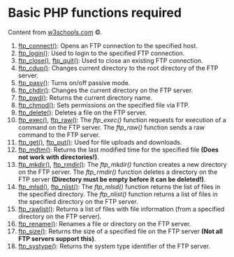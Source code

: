 # Basic PHP functions required
<p>Content from <a href="https://w3schools.com">w3schools.com</a> &copy;.</p>
<ol>
  <li><a href="https://www.w3schools.com/php/func_ftp_connect.asp">ftp_connect()</a>: Opens an FTP connection to the specified host.</li>
  <li><a href="https://www.w3schools.com/php/func_ftp_login.asp">ftp_login()</a>: Used to login to the specified FTP connection.</li>
   <li><a href="https://www.w3schools.com/php/func_ftp_close.asp">ftp_close()</a>, <a href="https://www.w3schools.com/php/func_ftp_quit.asp">ftp_quit()</a>: Used to close an existing FTP connection.</li>
  <li><a href="https://www.w3schools.com/php/func_ftp_cdup.asp">ftp_cdup()</a>: Changes current directory to the root directory of the FTP server.</li>
  <li><a href="https://www.w3schools.com/php/func_ftp_pasv.asp">ftp_pasv()</a>: Turns on/off passive mode.</li>
  <li><a href="https://www.w3schools.com/php/func_ftp_chdir.asp">ftp_chdir()</a>: Changes the current directory on the FTP server.</li>
  <li><a href="https://www.w3schools.com/php/func_ftp_pwd.asp">ftp_pwd()</a>: Returns the current directory name.</li>
  <li><a href="https://www.w3schools.com/php/func_ftp_chmod.asp">ftp_chmod()</a>: Sets permissions on the specified file via FTP.</li>
  <li><a href="https://www.w3schools.com/php/func_ftp_delete.asp">ftp_delete()</a>: Deletes a file on the FTP server.</li>
  <li><a href="https://www.w3schools.com/php/func_ftp_exec.asp">ftp_exec()</a>, <a href="https://www.w3schools.com/php/func_ftp_raw.asp">ftp_raw()</a>: The <i>ftp_exec()</i> function requests for execution of a command on the FTP server. The <i>ftp_raw()</i> function sends a raw command to the FTP server.</li>
  <li><a href="https://www.w3schools.com/php/func_ftp_get.asp">ftp_get()</a>, <a href="https://www.w3schools.com/php/func_ftp_put.asp">ftp_put()</a>: Used for file uploads and downloads.</li>
  <li><a href="https://www.w3schools.com/php/func_ftp_mdtm.asp">ftp_mdtm()</a>: Returns the last modified time for the specified file <b>(Does not work with directories!)</b>.</li>
  <li><a href="https://www.w3schools.com/php/func_ftp_mkdir.asp">ftp_mkdir()</a>, <a href="https://www.w3schools.com/php/func_ftp_rmdir.asp">ftp_rmdir()</a>: The <i>ftp_mkdir()</i> function creates a new directory on the FTP server. The <i>ftp_rmdir()</i> function deletes a directory on the FTP server <b>(Directory must be empty before it can be deleted!)</b>.</li>
  <li><a href="https://www.w3schools.com/php/func_ftp_mlsd.asp">ftp_mlsd()</a>, <a href="https://www.w3schools.com/php/func_ftp_nlist.asp">ftp_nlist()</a>: The <i>ftp_mlsd()</i> function returns the list of files in the specified directory. The <i>ftp_nlist()</i> function returns a list of files in the specified directory on the FTP server.</li>
  <li><a href="https://www.w3schools.com/php/func_ftp_rawlist.asp">ftp_rawlist()</a>: Returns a list of files with file information (from a specified directory on the FTP server).</li>
  <li><a href="https://www.w3schools.com/php/func_ftp_rename.asp">ftp_rename()</a>: Renames a file or directory on the FTP server.</li>
  <li><a href="https://www.w3schools.com/php/func_ftp_size.asp">ftp_size()</a>: Returns the size of a specified file on the FTP server <b>(Not all FTP servers support this)</b>.</li>
  <li><a href="https://www.w3schools.com/php/func_ftp_systype.asp">ftp_systype()</a>: Returns the system type identifier of the FTP server.</li>
</ol>
